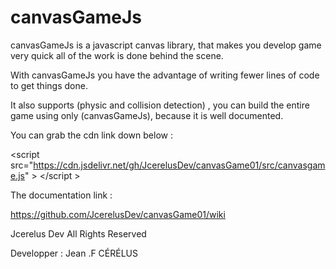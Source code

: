 # canvasGameJs

 canvasGameJs is a javascript canvas library,
 that makes you develop game very quick all of the work is done behind the scene. 

With canvasGameJs you have the advantage of writing fewer lines of code to get
things done.

It also supports (physic and collision detection) ,
you can build the entire game using only (canvasGameJs),
because it is well documented.



You can grab the cdn link down below :

&lt;script src="https://cdn.jsdelivr.net/gh/JcerelusDev/canvasGame01/src/canvasgame.js" &gt; &lt;/script &gt;

The documentation link :

https://github.com/JcerelusDev/canvasGame01/wiki



Jcerelus Dev All Rights Reserved 

Developper : Jean .F CÉRÉLUS
